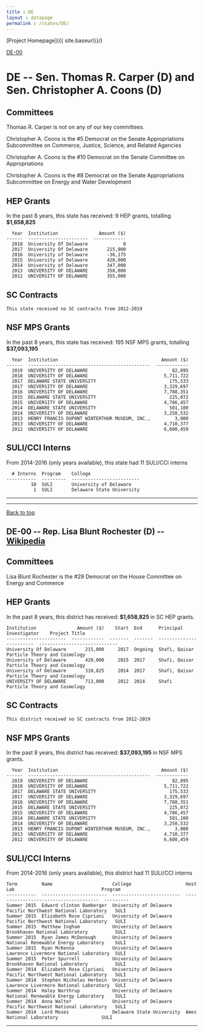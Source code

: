```yaml
---
title : DE
layout : datapage
permalink : /states/DE/
---
```

<a name="top"></a>
[Project Homepage]({{ site.baseurl}}/)


[DE-00](#DE-00)  

# DE -- Sen. Thomas R. Carper (D) and  Sen. Christopher A. Coons (D)
## Committees
Thomas R. Carper is not on any of our key committees. 

Christopher A. Coons is the #5 Democrat on the Senate Appropriations Subcommittee on Commerce, Justice, Science, and Related Agencies 

Christopher A. Coons is the #10 Democrat on the Senate Committee on Appropriations 

Christopher A. Coons is the #8 Democrat on the Senate Appropriations Subcommittee on Energy and Water Development 

## HEP Grants
In the past 8 years, this state has received:
9 HEP grants, totalling <b> $1,658,825</b>
```
  Year  Institution               Amount ($)
------  ----------------------  ------------
  2018  University Of Delaware             0
  2017  University Of Delaware       215,000
  2016  University of Delaware       -36,175
  2015  University of Delaware       420,000
  2014  University of Delaware       347,000
  2013  UNIVERSITY OF DELAWARE       358,000
  2012  UNIVERSITY OF DELAWARE       355,000
```
## SC Contracts
```
This state received no SC contracts from 2012-2019
```
## NSF MPS Grants
In the past 8 years, this state has received:
195 NSF MPS grants, totalling <b> $37,093,195</b>
```
  Year  Institution                                      Amount ($)
------  ---------------------------------------------  ------------
  2019  UNIVERSITY OF DELAWARE                               82,895
  2018  UNIVERSITY OF DELAWARE                            5,711,722
  2017  DELAWARE STATE UNIVERSITY                           175,533
  2017  UNIVERSITY OF DELAWARE                            3,329,697
  2016  UNIVERSITY OF DELAWARE                            7,708,351
  2015  DELAWARE STATE UNIVERSITY                           225,072
  2015  UNIVERSITY OF DELAWARE                            4,786,457
  2014  DELAWARE STATE UNIVERSITY                           501,100
  2014  UNIVERSITY OF DELAWARE                            3,258,532
  2013  HENRY FRANCIS DUPONT WINTERTHUR MUSEUM, INC.,         3,000
  2013  UNIVERSITY OF DELAWARE                            4,710,377
  2012  UNIVERSITY OF DELAWARE                            6,600,459
```
## SULI/CCI Interns
From 2014-2016 (only years available), this state had 11 SULI/CCI interns
```
  # Interns  Program    College
-----------  ---------  -------------------------
         10  SULI       University of Delaware
          1  SULI       Delaware State University
```
---
---
<a name="DE-00"></a>
[Back to top](#top)
## DE-00 -- Rep. Lisa Blunt Rochester (D) -- [Wikipedia](https://en.wikipedia.org/wiki/DE-00)
## Committees
Lisa Blunt Rochester is the #29 Democrat on the House Committee on Energy and Commerce 

## HEP Grants
In the past 8 years, this district has received:<b> $1,658,825 </b>in SC HEP grants.
```
Institution               Amount ($)    Start  End      Principal Investigator    Project Title
----------------------  ------------  -------  -------  ------------------------  -----------------------------
University Of Delaware       215,000     2017  Ongoing  Shafi, Qaisar             Particle Theory and Cosmology
University of Delaware       420,000     2015  2017     Shafi, Qaisar             Particle Theory and Cosmology
University of Delaware       310,825     2014  2017     Shafi, Qaisar             Particle Theory and Cosmology
UNIVERSITY OF DELAWARE       713,000     2012  2014     Shafi                     Particle Theory and Cosmology
```
## SC Contracts
```
This district received no SC contracts from 2012-2019
```
## NSF MPS Grants
In the past 8 years, this district has received:<b> $37,093,195 </b>in NSF MPS grants.
```
  Year  Institution                                      Amount ($)
------  ---------------------------------------------  ------------
  2019  UNIVERSITY OF DELAWARE                               82,895
  2018  UNIVERSITY OF DELAWARE                            5,711,722
  2017  DELAWARE STATE UNIVERSITY                           175,533
  2017  UNIVERSITY OF DELAWARE                            3,329,697
  2016  UNIVERSITY OF DELAWARE                            7,708,351
  2015  DELAWARE STATE UNIVERSITY                           225,072
  2015  UNIVERSITY OF DELAWARE                            4,786,457
  2014  DELAWARE STATE UNIVERSITY                           501,100
  2014  UNIVERSITY OF DELAWARE                            3,258,532
  2013  HENRY FRANCIS DUPONT WINTERTHUR MUSEUM, INC.,         3,000
  2013  UNIVERSITY OF DELAWARE                            4,710,377
  2012  UNIVERSITY OF DELAWARE                            6,600,459
```
## SULI/CCI Interns
From 2014-2016 (only years available), this district had 11 SULI/CCI interns
```
Term         Name                      College                    Host Lab                                Program
-----------  ------------------------  -------------------------  --------------------------------------  ---------
Summer 2015  Edward clinton Bamberger  University of Delaware     Pacific Northwest National Laboratory   SULI
Summer 2015  Elizabeth Rose Cipriani   University of Delaware     Pacific Northwest National Laboratory   SULI
Summer 2015  Matthew Ingham            University of Delaware     Brookhaven National Laboratory          SULI
Summer 2015  Ryan James McDonough      University of Delaware     National Renewable Energy Laboratory    SULI
Summer 2015  Ryan McKenna              University of Delaware     Lawrence Livermore National Laboratory  SULI
Summer 2015  Peter Spurrell            University of Delaware     Brookhaven National Laboratory          SULI
Summer 2014  Elizabeth Rose Cipriani   University of Delaware     Pacific Northwest National Laboratory   SULI
Summer 2014  Stephen Nicholas Herbein  University of Delaware     Lawrence Livermore National Laboratory  SULI
Summer 2014  Haley Northrup            University of Delaware     National Renewable Energy Laboratory    SULI
Summer 2014  Anna Walter               University of Delaware     Pacific Northwest National Laboratory   SULI
Summer 2014  Lord Moses                Delaware State University  Ames National Laboratory                SULI
```
---
